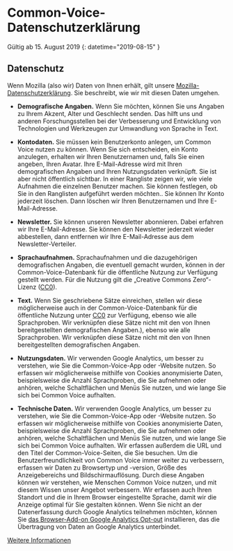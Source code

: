 # Common-Voice-Datenschutzerklärung 

Gültig ab 15. August 2019 {: datetime="2019-08-15" }

## Datenschutz

Wenn Mozilla (also wir) Daten von Ihnen erhält, gilt unsere [Mozilla-Datenschutzerklärung](https://www.mozilla.org/privacy). Sie beschreibt, wie wir mit diesen Daten umgehen.

* **Demografische Angaben.** Wenn Sie möchten, können Sie uns Angaben zu Ihrem Akzent, Alter und Geschlecht senden. Das hilft uns und anderen Forschungsstellen bei der Verbesserung und Entwicklung von Technologien und Werkzeugen zur Umwandlung von Sprache in Text.

* **Kontodaten.** Sie müssen kein Benutzerkonto anlegen, um Common Voice nutzen zu können. Wenn Sie sich entscheiden, ein Konto anzulegen, erhalten wir Ihren Benutzernamen und, falls Sie einen angeben, Ihren Avatar. Ihre E-Mail-Adresse wird mit Ihren demografischen Angaben und Ihren Nutzungsdaten verknüpft. Sie ist aber nicht öffentlich sichtbar. In einer Rangliste zeigen wir, wie viele Aufnahmen die einzelnen Benutzer machen. Sie können festlegen, ob Sie in den Ranglisten aufgeführt werden möchten.. Sie können Ihr Konto jederzeit löschen. Dann löschen wir Ihren Benutzernamen und Ihre E-Mail-Adresse.

* **Newsletter.** Sie können unseren Newsletter abonnieren. Dabei erfahren wir Ihre E-Mail-Adresse. Sie können den Newsletter jederzeit wieder abbestellen, dann entfernen wir Ihre E-Mail-Adresse aus dem Newsletter-Verteiler.

* **Sprachaufnahmen.** Sprachaufnahmen und die dazugehörigen demografischen Angaben, die eventuell gemacht wurden, können in der Common-Voice-Datenbank für die öffentliche Nutzung zur Verfügung gestellt werden. Für die Nutzung gilt die „Creative Commons Zero“-Lizenz ([CC0](https://creativecommons.org/publicdomain/zero/1.0/)).

* **Text.** Wenn Sie geschriebene Sätze einreichen, stellen wir diese möglicherweise auch in der Common-Voice-Datenbank für die öffentliche Nutzung unter [CC0](https://creativecommons.org/publicdomain/zero/1.0/) zur Verfügung, ebenso wie alle Sprachproben. Wir verknüpfen diese Sätze nicht mit den von Ihnen bereitgestellten demografischen Angaben.), ebenso wie alle Sprachproben. Wir verknüpfen diese Sätze nicht mit den von Ihnen bereitgestellten demografischen Angaben.

* **Nutzungsdaten.** Wir verwenden Google Analytics, um besser zu verstehen, wie Sie die Common-Voice-App oder -Website nutzen. So erfassen wir möglicherweise mithilfe von Cookies anonymisierte Daten, beispielsweise die Anzahl Sprachproben, die Sie aufnehmen oder anhören, welche Schaltflächen und Menüs Sie nutzen, und wie lange Sie sich bei Common Voice aufhalten.

* **Technische Daten.** Wir verwenden Google Analytics, um besser zu verstehen, wie Sie die Common-Voice-App oder -Website nutzen. So erfassen wir möglicherweise mithilfe von Cookies anonymisierte Daten, beispielsweise die Anzahl Sprachproben, die Sie aufnehmen oder anhören, welche Schaltflächen und Menüs Sie nutzen, und wie lange Sie sich bei Common Voice aufhalten. Wir erfassen außerdem die URL und den Titel der Common-Voice-Seiten, die Sie besuchen. Um die Benutzerfreundlichkeit von Common Voice immer weiter zu verbessern, erfassen wir Daten zu Browsertyp und -version, Größe des Anzeigebereichs und Bildschirmauflösung. Durch diese Angaben können wir verstehen, wie Menschen Common Voice nutzen, und mit diesem Wissen unser Angebot verbessern. Wir erfassen auch Ihren Standort und die in Ihrem Browser eingestellte Sprache, damit wir die Anzeige optimal für Sie gestalten können. Wenn Sie nicht an der Datenerfassung durch Google Analytics teilnehmen möchten, können Sie [das Browser-Add-on Google Analytics Opt-out](https://tools.google.com/dlpage/gaoptout) installieren, das die Übertragung von Daten an Google Analytics unterbindet.

[Weitere Informationen](https://github.com/common-voice/common-voice/blob/main/docs/data_dictionary.md)

